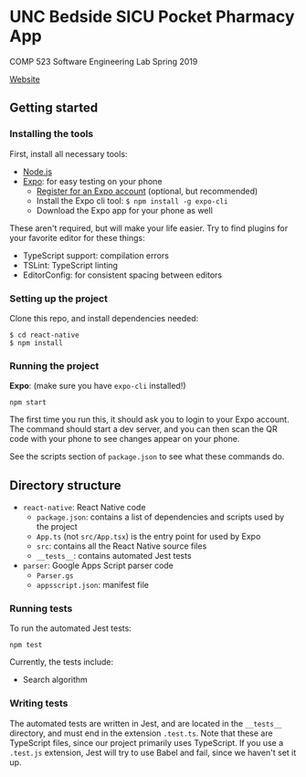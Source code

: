 # UNC Bedside SICU Pocket Pharmacy App

COMP 523 Software Engineering Lab Spring 2019

[Website](http://drugreference.web.unc.edu/)

## Getting started
### Installing the tools
First, install all necessary tools:

- [Node.js](https://nodejs.org)
- [Expo](https://expo.io/): for easy testing on your phone
    - [Register for an Expo account](https://expo.io/signup) (optional, but recommended)
    - Install the Expo cli tool: `$ npm install -g expo-cli`
    - Download the Expo app for your phone as well

These aren't required, but will make your life easier. Try to find plugins for your favorite editor for these things:

- TypeScript support: compilation errors
- TSLint: TypeScript linting
- EditorConfig: for consistent spacing between editors

### Setting up the project
Clone this repo, and install dependencies needed:

```
$ cd react-native
$ npm install
```

### Running the project
**Expo**: (make sure you have `expo-cli` installed!)

```
npm start
```

The first time you run this, it should ask you to login to your Expo account.
The command should start a dev server, and you can then scan the QR code with your phone to see changes appear on your phone.

See the scripts section of `package.json` to see what these commands do.

## Directory structure
- `react-native`: React Native code
	- `package.json`: contains a list of dependencies and scripts used by the project
	- `App.ts` (not `src/App.tsx`) is the entry point for used by Expo
	- `src`: contains all the React Native source files
	- `__tests__`: contains automated Jest tests
- `parser`: Google Apps Script parser code
	- `Parser.gs`
	- `appsscript.json`: manifest file

### Running tests
To run the automated Jest tests:
```
npm test
```

Currently, the tests include:

- Search algorithm

### Writing tests
The automated tests are written in Jest, and are located in the `__tests__` directory, and must end in the extension `.test.ts`.
Note that these are TypeScript files, since our project primarily uses TypeScript. If you use a `.test.js` extension,
Jest will try to use Babel and fail, since we haven't set it up.
